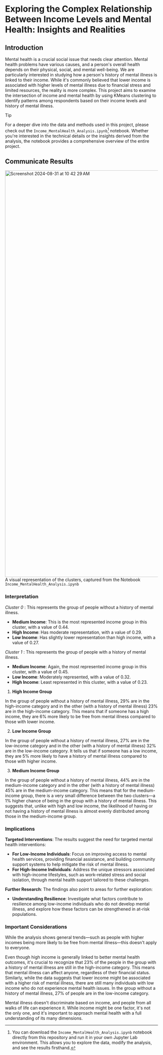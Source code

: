 # Exploring the Complex Relationship Between Income Levels and Mental Health: Insights and Realities
## Introduction
Mental health is a crucial social issue that needs clear attention. Mental health problems have various causes, and a person's overall health depends on their physical, social, and mental well-being. We are particularly interested in studying how a person's history of mental illness is linked to their income. While it's commonly believed that lower income is associated with higher levels of mental illness due to financial stress and limited resources, the reality is more complex. This project aims to examine the intersection of income and mental health by using KMeans clustering to identify patterns among respondents based on their income levels and history of mental illness.

>[!TIP]
>For a deeper dive into the data and methods used in this project, please check out the <code>Income_MentalHealth_Analysis.ipynb</code>[^1] notebook. Whether you're interested in the technical details or the insights derived from the analysis, the notebook provides a comprehensive overview of the entire project.
[^1]: You can download the <code>Income_MentalHealth_Analysis.ipynb</code> notebook directly from this repository and run it in your own Jupyter Lab environment. This allows you to explore the data, modify the analysis, and see the results firsthand.
## Communicate Results
<img width="1337" alt="Screenshot 2024-08-31 at 10 42 29 AM" src="https://github.com/user-attachments/assets/94315a6e-0b51-474b-9774-dc41b7d3e916">
A visual representation of the clusters, captured from the Notebook <code>Income_MentalHealth_Analysis.ipynb</code>

### Interpretation
*Cluster 0* : This represents the group of people without a history of mental illness.

- **Medium Income**: This is the most represented income group in this cluster, with a value of 0.44.
- **High Income**: Has moderate representation, with a value of 0.29.
- **Low Income**: Has slightly lower representation than high income, with a value of 0.27.

*Cluster 1* : This represents the group of people with a history of mental illness.

- **Medium Income**: Again, the most represented income group in this cluster, with a value of 0.45.
- **Low Income**: Moderately represented, with a value of 0.32.
- **High Income**: Least represented in this cluster, with a value of 0.23.

1. **High Income Group**

In the group of people without a history of mental illness, 29% are in the high-income category and in the other (with a history of mental illness) 23% are in the high-income category. This means that if someone has a high income, they are 6% more likely to be free from mental illness compared to those with lower income.

2. **Low Income Group**

In the group of people without a history of mental illness, 27% are in the low-income category and in the other (with a history of mental illness) 32% are in the low-income category. It tells us that if someone has a low income, they are 5% more likely to have a history of mental illness compared to those with higher income.

3. **Medium Income Group**

In the group of people without a history of mental illness, 44% are in the medium-income category and in the other (with a history of mental illness) 45% are in the medium-income category. This means that for the medium-income group, there is a very small difference between the two clusters—a 1% higher chance of being in the group with a history of mental illness. This suggests that, unlike with high and low income, the likelihood of having or not having a history of mental illness is almost evenly distributed among those in the medium-income group.

### Implications
**Targeted Interventions**: The results suggest the need for targeted mental health interventions:

- **For Low-Income Individuals**: Focus on improving access to mental health services, providing financial assistance, and building community support systems to help mitigate the risk of mental illness.
- **For High-Income Individuals**: Address the unique stressors associated with high-income lifestyles, such as work-related stress and social isolation, through mental health support tailored to these challenges.

**Further Research**: The findings also point to areas for further exploration:
- **Understanding Resilience**: Investigate what factors contribute to resilience among low-income individuals who do not develop mental illness, and explore how these factors can be strengthened in at-risk populations.

### Important Considerations
While the analysis shows general trends—such as people with higher incomes being more likely to be free from mental illness—this doesn't apply to everyone.

Even though high income is generally linked to better mental health outcomes, it's crucial to recognize that 23% of the people in the group with a history of mental illness are still in the high-income category. This means that mental illness can affect anyone, regardless of their financial status. Similarly, while the data suggests that lower income might be associated with a higher risk of mental illness, there are still many individuals with low income who do not experience mental health issues. In the group without a history of mental illness, 27% of people are in the low-income category.

Mental illness doesn't discriminate based on income, and people from all walks of life can experience it. While income might be one factor, it's not the only one, and it's important to approach mental health with a full understanding of its many dimensions.
